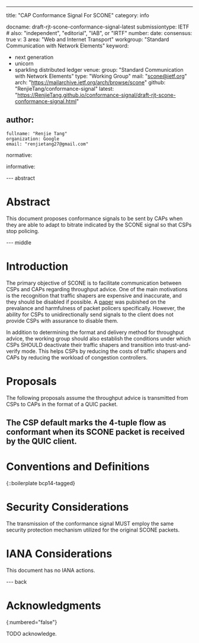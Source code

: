 ---
title: "CAP Conformance Signal For SCONE"
category: info

docname: draft-rjt-scone-conformance-signal-latest
submissiontype: IETF  # also: "independent", "editorial", "IAB", or "IRTF"
number:
date:
consensus: true
v: 3
area: "Web and Internet Transport"
workgroup: "Standard Communication with Network Elements"
keyword:
 - next generation
 - unicorn
 - sparkling distributed ledger
venue:
  group: "Standard Communication with Network Elements"
  type: "Working Group"
  mail: "scone@ietf.org"
  arch: "https://mailarchive.ietf.org/arch/browse/scone"
  github: "RenjieTang/conformance-signal"
  latest: "https://RenjieTang.github.io/conformance-signal/draft-rjt-scone-conformance-signal.html"

author:
 -
    fullname: "Renjie Tang"
    organization: Google
    email: "renjietang27@gmail.com"

normative:

informative:


--- abstract

# Abstract

This document proposes conformance signals to be sent by CAPs when they are able to adapt to bitrate indicated by the SCONE signal so that CSPs stop policing.


--- middle

# Introduction

The primary objective of SCONE is to facilitate communication between CSPs and CAPs regarding throughput advice. One of the main motivations is the recognition that traffic shapers are expensive and inaccurate, and they should be disabled if possible. A [paper](https://static.googleusercontent.com/media/research.google.com/en//pubs/archive/45411.pdf) was pubished on the prevalance and harmfulness of packet policers specifically. However, the ability for CSPs to unidirectionally send signals to the client does not provide CSPs with assurance to disable them.

In addition to determining the format and delivery method for throughput advice, the working group should also establish the conditions under which CSPs SHOULD deactivate their traffic shapers and transition into trust-and-verify mode. This helps CSPs by reducing the costs of traffic shapers and CAPs by reducing the workload of congestion controllers.

# Proposals

The following proposals assume the throughput advice is transmitted from CSPs to CAPs in the format of a QUIC packet.

## The CSP default marks the 4-tuple flow as conformant when its SCONE packet is received by the QUIC client.


# Conventions and Definitions

{::boilerplate bcp14-tagged}


# Security Considerations

The transmission of the conformance signal MUST employ the same security protection mechanism utilized for the original SCONE packets.


# IANA Considerations

This document has no IANA actions.


--- back

# Acknowledgments
{:numbered="false"}

TODO acknowledge.
